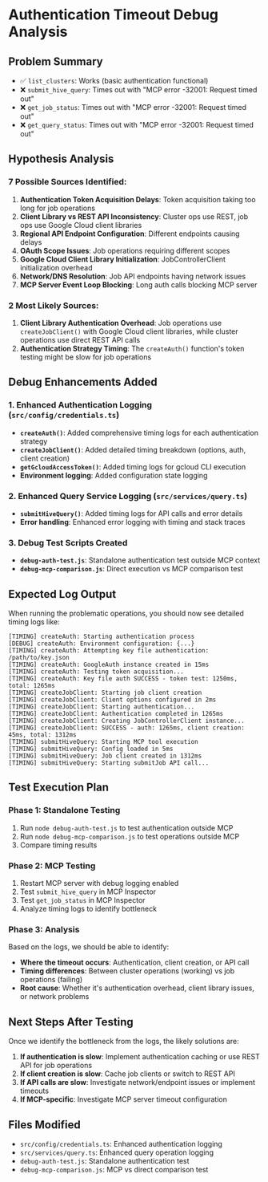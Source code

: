 # Authentication Timeout Debug Analysis

## Problem Summary
- ✅ `list_clusters`: Works (basic authentication functional)
- ❌ `submit_hive_query`: Times out with "MCP error -32001: Request timed out"
- ❌ `get_job_status`: Times out with "MCP error -32001: Request timed out"
- ❌ `get_query_status`: Times out with "MCP error -32001: Request timed out"

## Hypothesis Analysis

### 7 Possible Sources Identified:
1. **Authentication Token Acquisition Delays**: Token acquisition taking too long for job operations
2. **Client Library vs REST API Inconsistency**: Cluster ops use REST, job ops use Google Cloud client libraries
3. **Regional API Endpoint Configuration**: Different endpoints causing delays
4. **OAuth Scope Issues**: Job operations requiring different scopes
5. **Google Cloud Client Library Initialization**: JobControllerClient initialization overhead
6. **Network/DNS Resolution**: Job API endpoints having network issues
7. **MCP Server Event Loop Blocking**: Long auth calls blocking MCP server

### 2 Most Likely Sources:
1. **Client Library Authentication Overhead**: Job operations use `createJobClient()` with Google Cloud client libraries, while cluster operations use direct REST API calls
2. **Authentication Strategy Timing**: The `createAuth()` function's token testing might be slow for job operations

## Debug Enhancements Added

### 1. Enhanced Authentication Logging (`src/config/credentials.ts`)
- **`createAuth()`**: Added comprehensive timing logs for each authentication strategy
- **`createJobClient()`**: Added detailed timing breakdown (options, auth, client creation)
- **`getGcloudAccessToken()`**: Added timing logs for gcloud CLI execution
- **Environment logging**: Added configuration state logging

### 2. Enhanced Query Service Logging (`src/services/query.ts`)
- **`submitHiveQuery()`**: Added timing logs for API calls and error details
- **Error handling**: Enhanced error logging with timing and stack traces

### 3. Debug Test Scripts Created
- **`debug-auth-test.js`**: Standalone authentication test outside MCP context
- **`debug-mcp-comparison.js`**: Direct execution vs MCP comparison test

## Expected Log Output

When running the problematic operations, you should now see detailed timing logs like:

```
[TIMING] createAuth: Starting authentication process
[DEBUG] createAuth: Environment configuration: {...}
[TIMING] createAuth: Attempting key file authentication: /path/to/key.json
[TIMING] createAuth: GoogleAuth instance created in 15ms
[TIMING] createAuth: Testing token acquisition...
[TIMING] createAuth: Key file auth SUCCESS - token test: 1250ms, total: 1265ms
[TIMING] createJobClient: Starting job client creation
[TIMING] createJobClient: Client options configured in 2ms
[TIMING] createJobClient: Starting authentication...
[TIMING] createJobClient: Authentication completed in 1265ms
[TIMING] createJobClient: Creating JobControllerClient instance...
[TIMING] createJobClient: SUCCESS - auth: 1265ms, client creation: 45ms, total: 1312ms
[TIMING] submitHiveQuery: Starting MCP tool execution
[TIMING] submitHiveQuery: Config loaded in 5ms
[TIMING] submitHiveQuery: Job client created in 1312ms
[TIMING] submitHiveQuery: Starting submitJob API call...
```

## Test Execution Plan

### Phase 1: Standalone Testing
1. Run `node debug-auth-test.js` to test authentication outside MCP
2. Run `node debug-mcp-comparison.js` to test operations outside MCP
3. Compare timing results

### Phase 2: MCP Testing
1. Restart MCP server with debug logging enabled
2. Test `submit_hive_query` in MCP Inspector
3. Test `get_job_status` in MCP Inspector
4. Analyze timing logs to identify bottleneck

### Phase 3: Analysis
Based on the logs, we should be able to identify:
- **Where the timeout occurs**: Authentication, client creation, or API call
- **Timing differences**: Between cluster operations (working) vs job operations (failing)
- **Root cause**: Whether it's authentication overhead, client library issues, or network problems

## Next Steps After Testing

Once we identify the bottleneck from the logs, the likely solutions are:
1. **If authentication is slow**: Implement authentication caching or use REST API for job operations
2. **If client creation is slow**: Cache job clients or switch to REST API
3. **If API calls are slow**: Investigate network/endpoint issues or implement timeouts
4. **If MCP-specific**: Investigate MCP server timeout configuration

## Files Modified
- `src/config/credentials.ts`: Enhanced authentication logging
- `src/services/query.ts`: Enhanced query operation logging
- `debug-auth-test.js`: Standalone authentication test
- `debug-mcp-comparison.js`: MCP vs direct comparison test